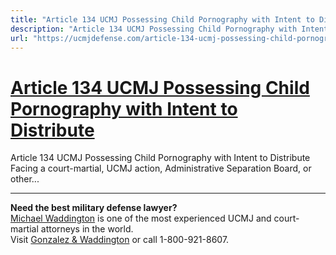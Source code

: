```yaml
---
title: "Article 134 UCMJ Possessing Child Pornography with Intent to Distribute"
description: "Article 134 UCMJ Possessing Child Pornography with Intent to Distribute Facing a court-martial, UCMJ action, Administrative Separation Board, or other..."
url: "https://ucmjdefense.com/article-134-ucmj-possessing-child-pornography-with-intent-to-distribute.html"
---
```


# [Article 134 UCMJ Possessing Child Pornography with Intent to Distribute](https://ucmjdefense.com/article-134-ucmj-possessing-child-pornography-with-intent-to-distribute.html)

Article 134 UCMJ Possessing Child Pornography with Intent to Distribute Facing a court-martial, UCMJ action, Administrative Separation Board, or other...

---

**Need the best military defense lawyer?**  
[Michael Waddington](https://ucmjdefense.com/attorneys/michael-stewart-waddington-partner.html) is one of the most experienced UCMJ and court-martial attorneys in the world.  
Visit [Gonzalez & Waddington](https://ucmjdefense.com) or call 1-800-921-8607.

